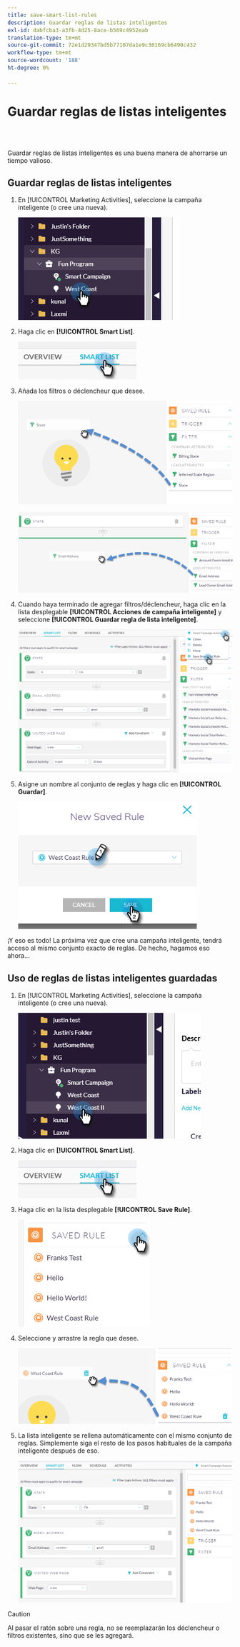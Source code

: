 ```yaml
---
title: save-smart-list-rules
description: Guardar reglas de listas inteligentes
exl-id: dabfcba3-a3fb-4d25-8ace-b569c4952eab
translation-type: tm+mt
source-git-commit: 72e1d29347bd5b77107da1e9c30169cb6490c432
workflow-type: tm+mt
source-wordcount: '188'
ht-degree: 0%

---
```


# Guardar reglas de listas inteligentes

<br> 

Guardar reglas de listas inteligentes es una buena manera de ahorrarse un tiempo valioso.

## Guardar reglas de listas inteligentes

1. En [!UICONTROL Marketing Activities], seleccione la campaña inteligente (o cree una nueva).

   ![Imagen uno](/help/sky/assets/smart-lists-and-static-lists/save-smart-list-rules/save-smart-list-rules-1.png)

1. Haga clic en **[!UICONTROL Smart List]**.

   ![Imagen dos](/help/sky/assets/smart-lists-and-static-lists/save-smart-list-rules/save-smart-list-rules-2.png)

1. Añada los filtros o déclencheur que desee.

   ![Imagen tres](/help/sky/assets/smart-lists-and-static-lists/save-smart-list-rules/save-smart-list-rules-3.png)

   ![Imagen Cuatro](/help/sky/assets/smart-lists-and-static-lists/save-smart-list-rules/save-smart-list-rules-4.png)

1. Cuando haya terminado de agregar filtros/déclencheur, haga clic en la lista desplegable **[!UICONTROL Acciones de campaña inteligente]** y seleccione **[!UICONTROL Guardar regla de lista inteligente]**.

   ![Imagen cinco](/help/sky/assets/smart-lists-and-static-lists/save-smart-list-rules/save-smart-list-rules-5.png)

1. Asigne un nombre al conjunto de reglas y haga clic en **[!UICONTROL Guardar]**.

   ![Imagen seis](/help/sky/assets/smart-lists-and-static-lists/save-smart-list-rules/save-smart-list-rules-6.png)

¡Y eso es todo! La próxima vez que cree una campaña inteligente, tendrá acceso al mismo conjunto exacto de reglas. De hecho, hagamos eso ahora...

## Uso de reglas de listas inteligentes guardadas

1. En [!UICONTROL Marketing Activities], seleccione la campaña inteligente (o cree una nueva).

   ![Image Seven](/help/sky/assets/smart-lists-and-static-lists/save-smart-list-rules/save-smart-list-rules-7.png)

1. Haga clic en **[!UICONTROL Smart List]**.

   ![Imagen ocho](/help/sky/assets/smart-lists-and-static-lists/save-smart-list-rules/save-smart-list-rules-8.png)

1. Haga clic en la lista desplegable **[!UICONTROL Save Rule]**.

   ![Imagen nueve](/help/sky/assets/smart-lists-and-static-lists/save-smart-list-rules/save-smart-list-rules-9.png)

1. Seleccione y arrastre la regla que desee.

   ![Imagen Diez](/help/sky/assets/smart-lists-and-static-lists/save-smart-list-rules/save-smart-list-rules-10.png)

1. La lista inteligente se rellena automáticamente con el mismo conjunto de reglas. Simplemente siga el resto de los pasos habituales de la campaña inteligente después de eso.

   ![Eleven de imagen](/help/sky/assets/smart-lists-and-static-lists/save-smart-list-rules/save-smart-list-rules-11.png)

>[!CAUTION]
>
>Al pasar el ratón sobre una regla, no se reemplazarán los déclencheur o filtros existentes, sino que se les agregará.
